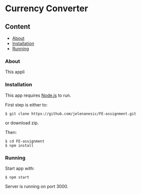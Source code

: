 # Currency Converter

## Content
- [About](#about)
- [Installation](#installation)
- [Running](#running)

### About
This appli

### Installation

This app requires [Node.js](https://nodejs.org/) to run.

First step is either to:
```
$ git clone https://github.com/jelenanesic/FE-assignment.git
```
or download zip.

Then:
```
$ cd FE-assignment
$ npm install
```

###  Running

Start app with:
```
$ npm start
```
Server is running on port 3000.
